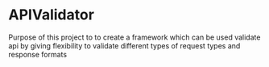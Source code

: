 # APIValidator
Purpose of this project to to create a framework which can be used validate api by giving flexibility to validate different types of request types and response formats
